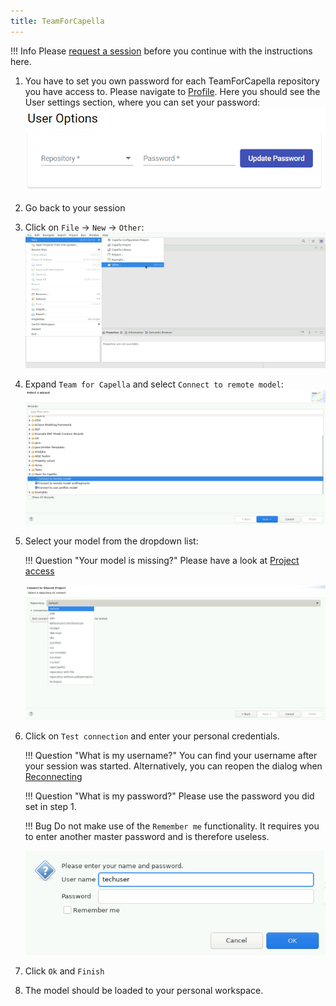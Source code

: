 ```yaml
---
title: TeamForCapella 
---
```


!!! Info
    Please [request a session](/sessions/request/) before you continue with the instructions here. 

1. You have to set you own password for each TeamForCapella repository you have access to. Please navigate to [Profile](/settings). Here you should see the User settings section, where you can set your password: 
    ![Set T4C password](t4c_password.png)

2. Go back to your session
3. Click on `File` → `New` → `Other`: 
    ![Open Connection dialog](step_1.png)
4. Expand `Team for Capella` and select `Connect to remote model`: 
    ![Connect to remote model](step_2.png)
5. Select your model from the dropdown list: 

    !!! Question "Your model is missing?"
        Please have a look at [Project access](/projects/access)
    
    ![Select the model](step_3.png)
6. Click on `Test connection` and enter your personal credentials. 

    !!! Question "What is my username?"
        You can find your username after your session was started. 
        Alternatively, you can reopen the dialog when [Reconnecting](/sessions/reconnect.md)

    !!! Question "What is my password?"
        Please use the password you did set in step 1.

    !!! Bug
        Do not make use of the `Remember me` functionality. It requires you to enter another master password and is therefore useless.
    
    ![Select the model](step_4.png)
    
7. Click `Ok` and `Finish`
8. The model should be loaded to your personal workspace.